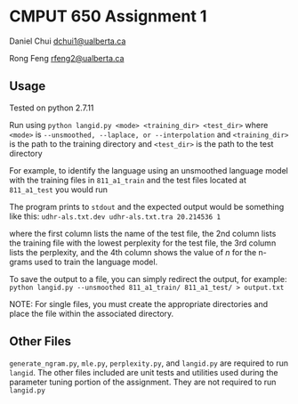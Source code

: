 # CMPUT 650 Assignment 1

Daniel Chui dchui1@ualberta.ca

Rong Feng rfeng2@ualberta.ca

## Usage

Tested on python 2.7.11

Run using `python langid.py <mode> <training_dir> <test_dir>`
where `<mode>` is `--unsmoothed, --laplace, or --interpolation`
and `<training_dir>` is the path to the training directory
and `<test_dir>` is the path to the test directory



For example, to identify the language using an unsmoothed language model
with the training files in `811_a1_train` and the test files located at `811_a1_test`
you would run


The program prints to `stdout` and the expected output would be something like this:
```udhr-als.txt.dev udhr-als.txt.tra 20.214536 1```


where the first column lists the name of the test file, the 2nd column lists the
training file with the lowest perplexity for the test file, the 3rd column lists
the perplexity, and the 4th column shows the value of *n* for the n-grams used
to train the language model.

To save the output to a file, you can simply redirect the output, for example:
```python langid.py --unsmoothed 811_a1_train/ 811_a1_test/ > output.txt```

NOTE: For single files, you must create the appropriate directories and place the file within the associated directory.

## Other Files

`generate_ngram.py`, `mle.py`, `perplexity.py`, and `langid.py` are required to run `langid`. The other files included are unit tests and utilities used during the parameter tuning portion of the assignment.  They are not required to run `langid.py`
